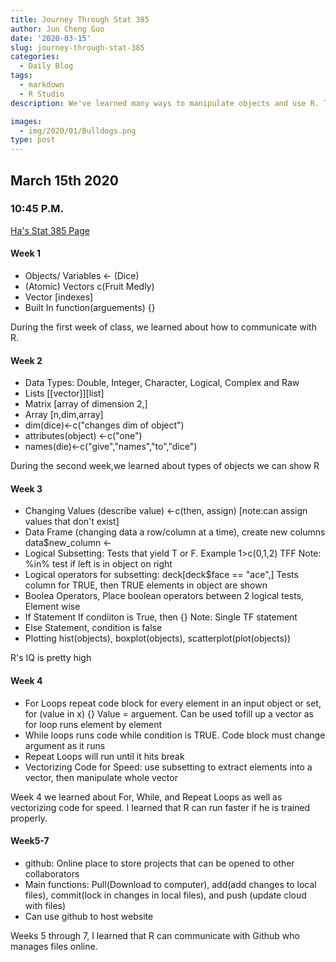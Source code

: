 ```yaml
---
title: Journey Through Stat 385
author: Jun Cheng Guo
date: '2020-03-15'
slug: journey-through-stat-385
categories:
  - Daily Blog
tags:
  - markdown
  - R Studio
description: We've learned many ways to manipulate objects and use R. The website is also a good resource in case we forget.

images:
  - img/2020/01/Bulldogs.png
type: post
---
```


## March 15th 2020
### 10:45 P.M.

[Ha's Stat 385 Page](https://nkha149.github.io/stat385-sp2020/)

#### Week 1
* Objects/ Variables <- (Dice)
* (Atomic) Vectors c(Fruit Medly)
* Vector [indexes] 
* Built In function(arguements) {}

During the first week of class, we learned about how to communicate with R.

#### Week 2

* Data Types: Double, Integer, Character, Logical, Complex and Raw
* Lists [[vector]][list]
* Matrix [array of dimension 2,]
* Array [n,dim,array]
* dim(dice)<-c("changes dim of object")
* attributes(object) <-c("one")
* names(die)<-c("give","names","to","dice")

During the second week,we learned about types of objects we can show R

#### Week 3

* Changing Values (describe value) <-c(then, assign) [note:can assign values that don't exist]
* Data Frame (changing data a row/column at a time), create new columns data$new_column <- 
* Logical Subsetting: Tests that yield T or F. Example 1>c(0,1,2) TFF Note: %in% test if left is in object on right
* Logical operators for subsetting: deck[deck$face == "ace",] Tests column for TRUE, then TRUE elements in object are shown 
* Boolea Operators, Place boolean operators between 2 logical tests, Element wise
* If Statement If condiiton is True, then {} Note: Single TF statement
* Else Statement, condition is false
* Plotting hist(objects), boxplot(objects), scatterplot(plot(objects))

R's IQ is pretty high

#### Week 4

* For Loops repeat code block for every element in an input object or set, for (value in x) {} Value = arguement. Can be used tofill up a vector as for loop runs element by element
* While loops runs code while condition is TRUE. Code block must change argument as it runs
* Repeat Loops will run until it hits break
* Vectorizing Code for Speed: use subsetting to extract elements into a vector, then manipulate whole vector

Week 4 we learned about For, While, and Repeat Loops as well as vectorizing code for speed. I learned that R can run faster if he is trained properly.

#### Week5-7

* github: Online place to store projects that can be opened to other collaborators
* Main functions: Pull(Download to computer), add(add changes to local files), commit(lock in changes in local files), and push (update cloud with files)
* Can use github to host website

Weeks 5 through 7, I learned that R can communicate with Github who manages files online.